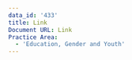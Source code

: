 ```yaml
---
data_id: '433'
title: Link
Document URL: Link
Practice Area:
  - 'Education, Gender and Youth'
---
```

